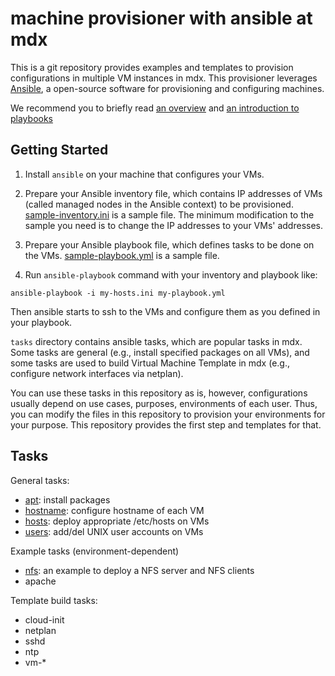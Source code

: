 
# machine provisioner with ansible at mdx

This is a git repository provides examples and templates to provision
configurations in multiple VM instances in mdx. This provisioner
leverages [Ansible](https://www.ansible.com/), a open-source software
for provisioning and configuring machines.


We recommend you to briefly read [an overview](https://www.ansible.com/overview/how-ansible-works) and [an introduction to playbooks](https://docs.ansible.com/ansible/latest/user_guide/playbooks_intro.html)


## Getting Started

1. Install `ansible` on your machine that configures your VMs.

2. Prepare your Ansible inventory file, which contains IP addresses of
VMs (called managed nodes in the Ansible context) to be provisioned.
[sample-inventory.ini](sample-inventory.ini) is a sample file. The
minimum modification to the sample you need is to change the IP
addresses to your VMs' addresses.

3. Prepare your Ansible playbook file, which defines tasks to be done
on the VMs. [sample-playbook.yml](sample-playbook.yml) is a sample
file.

4. Run `ansible-playbook` command with your inventory and playbook like:

```shell-session
ansible-playbook -i my-hosts.ini my-playbook.yml
```

Then ansible starts to ssh to the VMs and configure them as you
defined in your playbook.


`tasks` directory contains ansible tasks, which are popular tasks in
mdx. Some tasks are general (e.g., install specified packages on all
VMs), and some tasks are used to build Virtual Machine Template in mdx
(e.g., configure network interfaces via netplan).

You can use these tasks in this repository as is, however,
configurations usually depend on use cases, purposes, environments of
each user. Thus, you can modify the files in this repository to
provision your environments for your purpose. This repository provides
the first step and templates for that.



## Tasks

General tasks:
- [apt](apt/): install packages
- [hostname](hostname/): configure hostname of each VM
- [hosts](hosts/): deploy appropriate /etc/hosts on VMs
- [users](users/): add/del UNIX user accounts on VMs

Example tasks (environment-dependent)
- [nfs](nfs/): an example to deploy a NFS server and NFS clients
- apache

Template build tasks:
- cloud-init
- netplan
- sshd
- ntp
- vm-*